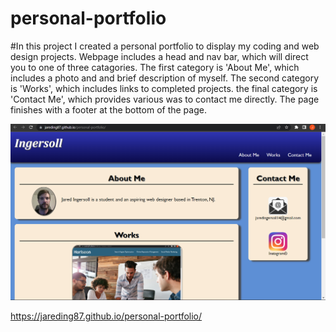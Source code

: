 # personal-portfolio

#In this project I created a personal portfolio to display my coding and web design projects. Webpage includes a head and nav bar, which will direct you to one of three catagories. The first category is 'About Me', which includes a photo and and brief description of myself. The second category is 'Works', which includes links to completed projects. the final category is 'Contact Me', which provides various was to contact me directly. The page finishes with a footer at the bottom of the page.

![Screenshot](assets/css/images/site-screenshot.png)

https://jareding87.github.io/personal-portfolio/
